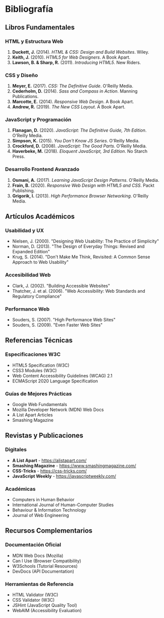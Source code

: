 # Bibliografía

## Libros Fundamentales

### HTML y Estructura Web
1. **Duckett, J.** (2014). *HTML & CSS: Design and Build Websites*. Wiley.
2. **Keith, J.** (2010). *HTML5 for Web Designers*. A Book Apart.
3. **Lawson, B. & Sharp, R.** (2011). *Introducing HTML5*. New Riders.

### CSS y Diseño
1. **Meyer, E.** (2017). *CSS: The Definitive Guide*. O'Reilly Media.
2. **Cederholm, D.** (2014). *Sass and Compass in Action*. Manning Publications.
3. **Marcotte, E.** (2014). *Responsive Web Design*. A Book Apart.
4. **Andrew, R.** (2019). *The New CSS Layout*. A Book Apart.

### JavaScript y Programación
1. **Flanagan, D.** (2020). *JavaScript: The Definitive Guide, 7th Edition*. O'Reilly Media.
2. **Simpson, K.** (2015). *You Don't Know JS Series*. O'Reilly Media.
3. **Crockford, D.** (2008). *JavaScript: The Good Parts*. O'Reilly Media.
4. **Haverbeke, M.** (2018). *Eloquent JavaScript, 3rd Edition*. No Starch Press.

### Desarrollo Frontend Avanzado
1. **Osmani, A.** (2017). *Learning JavaScript Design Patterns*. O'Reilly Media.
2. **Frain, B.** (2020). *Responsive Web Design with HTML5 and CSS*. Packt Publishing.
3. **Grigorik, I.** (2013). *High Performance Browser Networking*. O'Reilly Media.

## Artículos Académicos

### Usabilidad y UX
- Nielsen, J. (2000). "Designing Web Usability: The Practice of Simplicity"
- Norman, D. (2013). "The Design of Everyday Things: Revised and Expanded Edition"
- Krug, S. (2014). "Don't Make Me Think, Revisited: A Common Sense Approach to Web Usability"

### Accesibilidad Web
- Clark, J. (2002). "Building Accessible Websites"
- Thatcher, J. et al. (2006). "Web Accessibility: Web Standards and Regulatory Compliance"

### Performance Web
- Souders, S. (2007). "High Performance Web Sites"
- Souders, S. (2009). "Even Faster Web Sites"

## Referencias Técnicas

### Especificaciones W3C
- HTML5 Specification (W3C)
- CSS3 Modules (W3C)
- Web Content Accessibility Guidelines (WCAG) 2.1
- ECMAScript 2020 Language Specification

### Guías de Mejores Prácticas
- Google Web Fundamentals
- Mozilla Developer Network (MDN) Web Docs
- A List Apart Articles
- Smashing Magazine

## Revistas y Publicaciones

### Digitales
- **A List Apart** - https://alistapart.com/
- **Smashing Magazine** - https://www.smashingmagazine.com/
- **CSS-Tricks** - https://css-tricks.com/
- **JavaScript Weekly** - https://javascriptweekly.com/

### Académicas
- Computers in Human Behavior
- International Journal of Human-Computer Studies
- Behaviour & Information Technology
- Journal of Web Engineering

## Recursos Complementarios

### Documentación Oficial
- MDN Web Docs (Mozilla)
- Can I Use (Browser Compatibility)
- W3Schools (Tutorial Resources)
- DevDocs (API Documentation)

### Herramientas de Referencia
- HTML Validator (W3C)
- CSS Validator (W3C)
- JSHint (JavaScript Quality Tool)
- WebAIM (Accessibility Evaluation)
